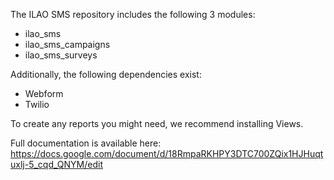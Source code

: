 The ILAO SMS repository includes the following 3 modules:
* ilao_sms
* ilao_sms_campaigns
* ilao_sms_surveys


Additionally, the following dependencies exist:
* Webform
* Twilio

To create any reports you might need, we recommend installing Views.

Full documentation is available here:  https://docs.google.com/document/d/18RmpaRKHPY3DTC700ZQix1HJHuqtuxlj-5_cqd_QNYM/edit
